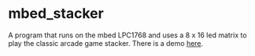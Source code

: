 # mbed_stacker
A program that runs on the mbed LPC1768 and uses a 8 x 16 led matrix to play the classic arcade game stacker.
There is a demo [here](https://youtu.be/GRI_ZKu_lm4).
